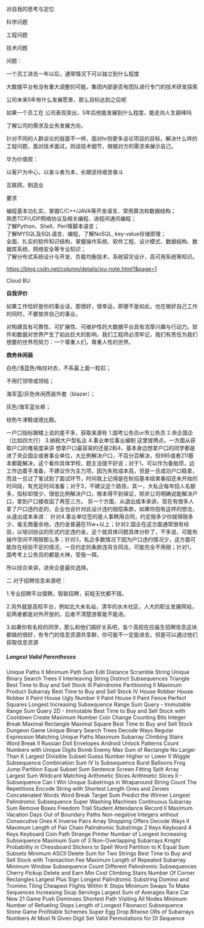 

对自我的思考与定位

科学问题

工程问题

技术问题

问题：

一个员工进去一年以后，通常情况下可以独立到什么程度

大数据平台有没有重大调整的可能，集团内部是否有团队进行专门的技术研发探索

公司未来5年有什么发展愿景，那么目标达到之后呢

如果一个员工在 公司表现突出，5年后他能发展到什么程度，能走向人生巅峰吗





了解公司的需求及业务发展方向，

针对不同的人群谈论的层面不一样，面对hr则更多谈论项目的目标，解决什么样的工程问题，面对技术面试，则谈技术细节，根据对方的需求来展示自己。



华为价值观：

以客户为中心，以奋斗者为本，长期坚持艰苦奋斗



互联网，制造业



要求

编程基本功扎实，掌握C/C++/JAVA等开发语言、常用算法和数据结构；<br/>熟悉TCP/UDP网络协议及相关编程、进程间通讯编程；<br/>了解Python、Shell、Perl等脚本语言；<br/>了解MYSQL及SQL语言、编程，了解NoSQL,&nbsp;key-value存储原理；<br/>全面、扎实的软件知识结构，掌握操作系统、软件工程、设计模式、数据结构、数据库系统、网络安全等专业知识；<br/>了解分布式系统设计与开发、负载均衡技术，系统容灾设计，高可用系统等知识。



https://blog.csdn.net/column/details/xiu-note.html?&page=1









Cloud BU

**自我评价**

如果工作恰好是你的事业话，那很好，很幸运，即便不是如此，也在做好自己工作的同时，不要放弃自己的事业。

对构建具有可靠性、可扩展性、可维护性的大数据平台具有浓厚兴趣与行动力。软件和数据对世界产生了如此巨大的影响，我们工程师必须牢记，我们有责任为我们想要的世界而努力：一个尊重人们，尊重人性的世界。

**商务休闲装**

白色/浅蓝色/格纹衬衣，不系最上面一粒扣；

不用打领带或领结；

海军蓝/灰色休闲西装外套（blazer）；

灰色/海军蓝长裤；

棕色牛津鞋或德比鞋。



一户口指标跟楼上说的差不多，获取来源有
1.国考公务员or市公务员
2.央企国企（比如四大行）
3.纳税大户型私企
4.事业单位事业编制
这里提两点，一方面从获取户口的难易度来讲
想拿户口最容易的还是2和4，基本身边想拿户口的同学都是进了央企国企或者事业单位，大比例解决户口，不百分百解决，但985或者211基本都能解决，这个看你具体学校，题主没提不好说；对于1，可以作为备胎项，边工作边着手准备，不建议作为主力项，因为失败成本高，但是一旦成功户口稳拿，而且一旦过了笔试到了面试环节，时间我上记得是在秋招基本结束春招还未开始的时间段，有充足时间准备；对于3，不建议这个路径，其一，大私企每年招人名额多，指标却很少，很低比例解决户口，根本得不到保证，除非公司明确说能解决户口，拿到户口接收函了再签三方。
另一个方面，从退出成本来讲，现在有很多人拿了户口违约走的，企业也会针对此设计违约赔偿条款，如果你抱有这样的想法，从退出成本来讲：
针对4.事业单位签的是人事聘用合同，约定赔多少你就得赔多少，毫无商量余地，违约金普遍在15w+以上；针对2.国企在这方面通常很有经验，以培训协议的形式约定违约金，这个就具体问题具体分析了，不多说，可能有操作空间不用赔那么多；针对3，私企多数情况下因为户口违约情况少，这方面可能存在经验不足的情况，一旦约定的条款违背合同法，可能完全不用赔；针对1，国考考上公务员的都是大神，受我一拜。

所以综合来讲，进央企是最优选择。

二  对于招聘信息来源吧：

1.专业招聘平台猎聘，智联招聘，前程无忧都不错。

2.另外就是高校平台，例如北大未名站，清华的水木社区，人大的职业发展网站，前两者都是对外开放的，后者不清楚游客能不能进。

3.如果你有名校的同学，那么和他们搞好关系吧，各个高校在应届生招聘信息这块都做的很好，有专门的信息资源共享群，你可能不一定能进去，但是可以通过他们获取信息资源





##### Longest Valid Parentheses

Unique Paths II
Minimum Path Sum
Edit Distance
Scramble String
Unique Binary Search Trees II
Interleaving String
Distinct Subsequences
Triangle
Best Time to Buy and Sell Stock III
Palindrome Partitioning II
Maximum Product Subarray
Best Time to Buy and Sell Stock IV
House Robber
House Robber II
Paint House
Ugly Number II
Paint House II
Paint Fence
Perfect Squares
Longest Increasing Subsequence
Range Sum Query - Immutable
Range Sum Query 2D - Immutable
Best Time to Buy and Sell Stock with Cooldown
Create Maximum Number
Coin Change
Counting Bits
Integer Break
Maximal Rectangle
Maximal Square
Best Time to Buy and Sell Stock
Dungeon Game
Unique Binary Search Trees
Decode Ways
Regular Expression Matching
Unique Paths
Maximum Subarray
Climbing Stairs
Word Break II
Russian Doll Envelopes
Android Unlock Patterns
Count Numbers with Unique Digits
Bomb Enemy
Max Sum of Rectangle No Larger Than K
Largest Divisible Subset
Guess Number Higher or Lower II
Wiggle Subsequence
Combination Sum IV
Is Subsequence
Burst Balloons
Frog Jump
Partition Equal Subset Sum
Sentence Screen Fitting
Split Array Largest Sum
Wildcard Matching
Arithmetic Slices
Arithmetic Slices II - Subsequence
Can I Win
Unique Substrings in Wraparound String
Count The Repetitions
Encode String with Shortest Length
Ones and Zeroes
Concatenated Words
Word Break
Target Sum
Predict the Winner
Longest Palindromic Subsequence
Super Washing Machines
Continuous Subarray Sum
Remove Boxes
Freedom Trail
Student Attendance Record II
Maximum Vacation Days
Out of Boundary Paths
Non-negative Integers without Consecutive Ones
K Inverse Pairs Array
Shopping Offers
Decode Ways II
Maximum Length of Pair Chain
Palindromic Substrings
2 Keys Keyboard
4 Keys Keyboard
Coin Path
Strange Printer
Number of Longest Increasing Subsequence
Maximum Sum of 3 Non-Overlapping Subarrays
Knight Probability in Chessboard
Stickers to Spell Word
Partition to K Equal Sum Subsets
Minimum ASCII Delete Sum for Two Strings
Best Time to Buy and Sell Stock with Transaction Fee
Maximum Length of Repeated Subarray
Minimum Window Subsequence
Count Different Palindromic Subsequences
Cherry Pickup
Delete and Earn
Min Cost Climbing Stairs
Number Of Corner Rectangles
Largest Plus Sign
Longest Palindromic Substring
Domino and Tromino Tiling
Cheapest Flights Within K Stops
Minimum Swaps To Make Sequences Increasing
Soup Servings
Largest Sum of Averages
Race Car
New 21 Game
Push Dominoes
Shortest Path Visiting All Nodes
Minimum Number of Refueling Stops
Length of Longest Fibonacci Subsequence
Stone Game
Profitable Schemes
Super Egg Drop
Bitwise ORs of Subarrays
Numbers At Most N Given Digit Set
Valid Permutations for DI Sequence